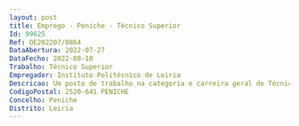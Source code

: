 ```yaml
--- 
layout: post
title: Emprego - Peniche - Técnico Superior
Id: 99625
Ref: OE202207/0864
DataAbertura: 2022-07-27
DataFecho: 2022-08-10
Trabalho: Técnico Superior
Empregador: Instituto Politécnico de Leiria
Descricao: Um posto de trabalho na categoria e carreira geral de Técnico Superior, a quem serão atribuídas as funções previstas no anexo referido no n.º 2 do artigo 88.º da Lei n.º 35 2014, de 20 de junho, às quais corresponde o grau 3 da complexidade funcional, com vista ao exercício das seguintes funções, no Edifício CETEMARES (Marine Sciences R&D, Education, and Knowledge Dissemination Centre) Exercício de funções de técnico de laboratório, nomeadamente, suporte técnico aos projetos de investigação na área das ciências do mar (aquacultura, biologia marinha,  biotecnologia marinha e química), gestão e trabalho laboratorial, de gestão e manutenção de equipamentos laboratoriais e de stocks de reagentes, assegurar o bom funcionamento dos laboratórios e assessorar a aquisição de novos equipamentos e trabalhos laboratoriais.
CodigoPostal: 2520-641 PENICHE
Concelho: Peniche
Distrito: Leiria
--- 
```

